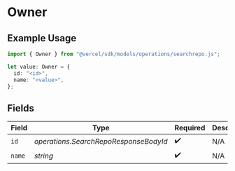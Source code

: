 # Owner

## Example Usage

```typescript
import { Owner } from "@vercel/sdk/models/operations/searchrepo.js";

let value: Owner = {
  id: "<id>",
  name: "<value>",
};
```

## Fields

| Field                                 | Type                                  | Required                              | Description                           |
| ------------------------------------- | ------------------------------------- | ------------------------------------- | ------------------------------------- |
| `id`                                  | *operations.SearchRepoResponseBodyId* | :heavy_check_mark:                    | N/A                                   |
| `name`                                | *string*                              | :heavy_check_mark:                    | N/A                                   |